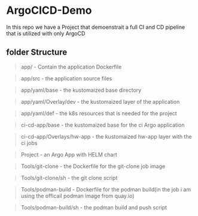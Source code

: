 # ArgoCICD-Demo

In this repo we have a Project that demoenstrait a full CI and CD pipeline that is utilized with only ArgoCD

## folder Structure

> app/ - Contain the application Dockerfile

> app/src - the application source files

> app/yaml/base - the kustomaized base directory

> app/yaml/Overlay/dev - the kustomaized layer of the application

> app/yaml/def - the k8s resources that is needed for the project

> ci-cd-app/base - the kustomaized base for the ci Argo application

> ci-cd-app/Overlays/hw-app - the kustomaized hw-app layer with the ci jobs

> Project - an Argo App with HELM chart

> Tools/git-clone - the Dockerfile for the git-clone job image

> Tools/git-clone/sh - the git clone script

> Tools/podman-build - Dockerfile for the podman build(in the job i am using the officail podman image from quay.io)

> Tools/podman-build/sh - the podman build and push script

